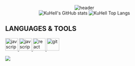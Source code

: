 <div align="center">

![header](https://capsule-render.vercel.app/api?type=soft&color=auto&height=150&section=header&text=KuHell&fontSize=70&animation=twinkling)    
![KuHell's GitHub stats](https://github-readme-stats.vercel.app/api?username=KuHell&show_icons=true&theme=radical)
![KuHell Top Langs](https://github-readme-stats.vercel.app/api/top-langs?username=ByeongHunKim&layout=compact)

</div>


## LANGUAGES & TOOLS
<p align="left">

<a href="https://www.w3schools.com/javscript/" target="_blank">
  <img src="https://upload.vectorlogo.zone/logos/javascript/images/239ec8a4-163e-4792-83b6-3f6d96911757.svg" alt="javscript" width="40" height="40"/>
</a> 
<a href="https://www.w3schools.com/javscript/" target="_blank">
  <img src="https://www.vectorlogo.zone/logos/typescriptlang/typescriptlang-icon.svg" alt="javscript" width="40" height="40"/>
</a> 
<a href="https://www.w3schools.com/javscript/" target="_blank">
  <img src="https://www.vectorlogo.zone/logos/reactjs/reactjs-icon.svg" alt="react" width="40" height="40"/>
</a> 
<a href="https://git-scm.com/" target="_blank"> <img src="https://www.vectorlogo.zone/logos/git-scm/git-scm-icon.svg" alt="git" width="40" height="40"/> 
</p>
<img src="https://raw.githubusercontent.com/halfrost/halfrost/master/icons/header_.png">


